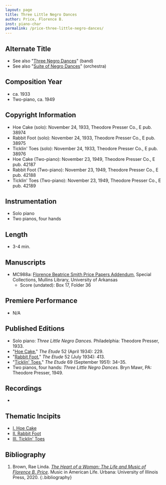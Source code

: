 ```yaml
---
layout: page
title: Three Little Negro Dances
author: Price, Florence B.
inst: piano-char
permalink: /price-three-little-negro-dances/
---
```


## Alternate Title
- See also "[Three Negro Dances](/price-three-negro-dances/)" (band)
- See also "[Suite of Negro Dances](/price-suite-of-negro-dances/)" (orchestra)

## Composition Year
- ca. 1933
- Two-piano, ca. 1949

## Copyright Information
- Hoe Cake (solo): November 24, 1933, Theodore Presser Co., E pub. 38974
- Rabbit Foot (solo): November 24, 1933, Theodore Presser Co., E pub. 38975
- Ticklin' Toes (solo): November 24, 1933, Theodore Presser Co., E pub. 38976
- Hoe Cake (Two-piano): November 23, 1949, Theodore Presser Co., E pub. 42187
- Rabbit Foot (Two-piano): November 23, 1949, Theodore Presser Co., E pub. 42188
- Ticklin' Toes (Two-piano): November 23, 1949, Theodore Presser Co., E pub. 42189

## Instrumentation
- Solo piano
- Two pianos, four hands

## Length
- 3-4 min.

## Manuscripts
- MC988a: <a href="https://uark.as.atlas-sys.com/repositories/2/resources/1522" target="_blank">Florence Beatrice Smith Price Papers Addendum</a>, Special Collections, Mullins Library, University of Arkansas
    * Score (undated): Box 17, Folder 36

## Premiere Performance
- N/A

## Published Editions
- Solo piano: *Three Little Negro Dances.* Philadelphia: Theodore Presser, 1933.
- "<a href="https://archive.org/details/EtudeApril1934/page/n10/mode/1up" target="_blank">Hoe Cake.</a>" *The Etude* 52 (April 1934): 229.
- "<a href="https://archive.org/details/EtudeJuly1934/page/n11/mode/1up" target="_blank">Rabbit Foot.</a>" *The Etude* 52 (July 1934): 413.
- "<a href="https://archive.org/details/EtudeSeptember1951/page/n18/mode/1up" target="_blank">Ticklin' Toes.</a>" *The Etude* 69 (September 1951): 34&ndash;35.
- Two pianos, four hands: *Three Little Negro Dances.* Bryn Mawr, PA: Theodore Presser, 1949.

## Recordings
- 

## Thematic Incipits
- [I. Hoe Cake](/price-three-little-negro-dances/hoe-cake)
- [II. Rabbit Foot](/price-three-little-negro-dances/rabbit-foot)
- [III. Ticklin' Toes](/price-three-little-negro-dances/ticklin-toes)

## Bibliography
1. Brown, Rae Linda. <a href="https://www.worldcat.org/title/1122800180" target="_blank">*The Heart of a Woman: The Life and Music of Florence B. Price*</a>. Music in American Life. Urbana: University of Illinois Press, 2020.
{:.bibliography}
